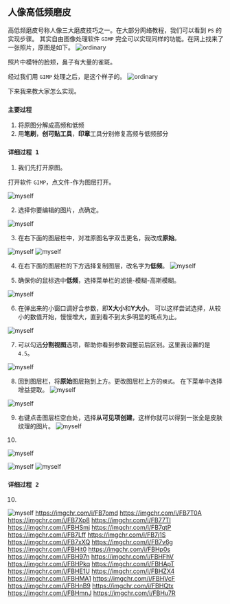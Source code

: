 ## 人像高低频磨皮

高低频磨皮号称人像三大磨皮技巧之一。在大部分网络教程，我们可以看到 `PS` 的实现步骤。
其实自由图像处理软件 `GIMP` 完全可以实现同样的功能。在网上找来了一张照片，原图是如下。
![ordinary](https://raw.githubusercontent.com/Chuck0618/Chuck0618.github.io/master/photos/Screenshots/原始.png)

照片中模特的脸颊，鼻子有大量的雀斑。

经过我们用 `GIMP` 处理之后，是这个样子的。
![ordinary](https://raw.githubusercontent.com/Chuck0618/Chuck0618.github.io/master/photos/Screenshots/new.png)

下来我来教大家怎么实现。

### `主要过程`
1. 将原图分解成高频和低频
2. 用**笔刷**，**创可贴工具**，**印章**工具分别修复高频与低频部分

###  `详细过程 1`
1. 我们先打开原图。

打开软件 `GIMP`，点文件-作为图层打开。

![myself](https://raw.githubusercontent.com/Chuck0618/Chuck0618.github.io/master/photos/Screenshots/Screenshot%20(14).png)


2. 选择你要编辑的图片，点确定。

![myself](https://raw.githubusercontent.com/Chuck0618/Chuck0618.github.io/master/photos/Screenshots/Screenshot%20(15).png)


3. 在右下面的图层栏中，对准原图名字双击更名，我改成**原始**。



![myself](https://raw.githubusercontent.com/Chuck0618/Chuck0618.github.io/master/photos/Screenshots/Screenshot%20(16).png)
![myself](https://raw.githubusercontent.com/Chuck0618/Chuck0618.github.io/master/photos/Screenshots/Screenshot%20(17).png)

4. 在右下面的图层栏的下方选择复制图层，改名字为**低频**。
![myself](https://raw.githubusercontent.com/Chuck0618/Chuck0618.github.io/master/photos/Screenshots/Screenshot%20(18).png)


5. 确保你的鼠标选中**低频**，选择菜单栏的滤镜-模糊-高斯模糊。

![myself](https://raw.githubusercontent.com/Chuck0618/Chuck0618.github.io/master/photos/Screenshots/Screenshot%20(19).png)

6. 在弹出来的小窗口调好合参数，即**X大小**和**Y大小**。
可以这样尝试选择，从较小的数值开始，慢慢增大，直到看不到太多明显的斑点为止。

![myself](https://raw.githubusercontent.com/Chuck0618/Chuck0618.github.io/master/photos/Screenshots/Screenshot%20(20).png)

7. 可以勾选**分割视图**选项，帮助你看到参数调整前后区别。这里我设置的是`4.5`。



![myself](https://raw.githubusercontent.com/Chuck0618/Chuck0618.github.io/master/photos/Screenshots/Screenshot%20(21).png)

8. 回到图层栏，将**原始**图层拖到上方。更改图层栏上方的`模式`。
在下菜单中选择增益提取。
![myself](https://raw.githubusercontent.com/Chuck0618/Chuck0618.github.io/master/photos/Screenshots/Screenshot%20(22).png)

![myself](https://raw.githubusercontent.com/Chuck0618/Chuck0618.github.io/master/photos/Screenshots/Screenshot%20(23).png)

9. 右键点击图层栏空白处，选择**从可见项创建**，这样你就可以得到一张全是皮肤纹理的图片。
![myself](https://raw.githubusercontent.com/Chuck0618/Chuck0618.github.io/master/photos/Screenshots/Screenshot%20(24).png)

10. 
![myself](https://raw.githubusercontent.com/Chuck0618/Chuck0618.github.io/661f398d69f97ad2fabcff24a4109508af4f32e2/photos/Screenshots/Screenshot%20(25).jpg)

![myself](https://raw.githubusercontent.com/Chuck0618/Chuck0618.github.io/master/photos/Screenshots/Screenshot%20(27).jpg)
![myself](https://raw.githubusercontent.com/Chuck0618/Chuck0618.github.io/master/photos/Screenshots/Screenshot%20(28).jpg)

### `详细过程 2`

10. 




![myself](https://imgchr.com/i/FB7bkt)
https://imgchr.com/i/FB7omd
https://imgchr.com/i/FB7T0A
https://imgchr.com/i/FB7Xp8
https://imgchr.com/i/FB77TI
https://imgchr.com/i/FBHSmj
https://imgchr.com/i/FB7qtP
https://imgchr.com/i/FB7Lff
https://imgchr.com/i/FB7j1S
https://imgchr.com/i/FB7xXQ
https://imgchr.com/i/FB7v6g
https://imgchr.com/i/FBHit0
https://imgchr.com/i/FBHp0s
https://imgchr.com/i/FBH97n
https://imgchr.com/i/FBHFhV
https://imgchr.com/i/FBHPkq
https://imgchr.com/i/FBHApT
https://imgchr.com/i/FBHE1U
https://imgchr.com/i/FBHZX4
https://imgchr.com/i/FBHMA1
https://imgchr.com/i/FBHVcF
https://imgchr.com/i/FBHnB9
https://imgchr.com/i/FBHQtx
https://imgchr.com/i/FBHmnJ
https://imgchr.com/i/FBHu7R
